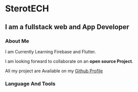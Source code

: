 # SterotECH
## I am a fullstack web and App Developer

### About Me
I am Currently Learning Firebase and Flutter.

I am looking forward to collaborate on an **open source Project**.

All my project are Available on my [Github Profile](https://github.com/SterotECH/SterotECH)

### Language And Tools
